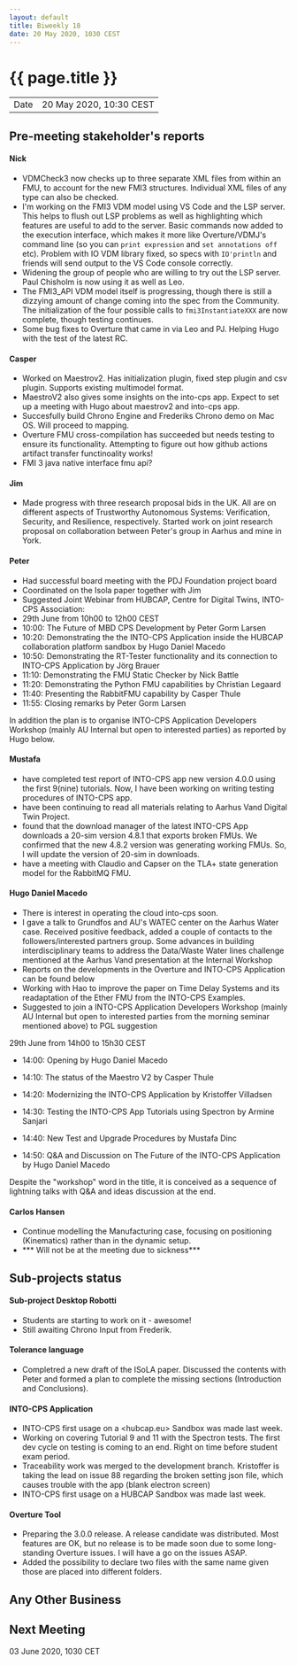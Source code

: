 ```yaml
---
layout: default
title: Biweekly 18
date: 20 May 2020, 1030 CEST
---
```


<script src="https://code.jquery.com/jquery-1.11.1.min.js">
</script>
<script src="/javascripts/edit.js"></script>
<script>setEditButonNm();</script>

# {{ page.title }}

|||
|---|---|
| Date | 20 May 2020, 10:30 CEST |


## Pre-meeting stakeholder's reports

<!-- Please keep in mind that the minutes are publicly available.-->

#### Nick
* VDMCheck3 now checks up to three separate XML files from within an FMU, to account for the new FMI3 structures. Individual XML files of any type can also be checked.
* I'm working on the FMI3 VDM model using VS Code and the LSP server. This helps to flush out LSP problems as well as highlighting which features are useful to add to the server. Basic commands now added to the execution interface, which makes it more like Overture/VDMJ's command line (so you can `print expression` and `set annotations off` etc). Problem with IO VDM library fixed, so specs with `IO'println` and friends will send output to the VS Code console correctly.
* Widening the group of people who are willing to try out the LSP server. Paul Chisholm is now using it as well as Leo.
* The FMI3_API VDM model itself is progressing, though there is still a dizzying amount of change coming into the spec from the Community. The initialization of the four possible calls to `fmi3InstantiateXXX` are now complete, though testing continues.
* Some bug fixes to Overture that came in via Leo and PJ. Helping Hugo with the test of the latest RC.

#### Casper
* Worked on Maestrov2. Has initialization plugin, fixed step plugin and csv plugin. Supports existing multimodel format.
* MaestroV2 also gives some insights on the into-cps app. Expect to set up a meeting with Hugo about maestrov2 and into-cps app.
* Succesfully build Chrono Engine and Frederiks Chrono demo on Mac OS. Will proceed to mapping.
* Overture FMU cross-compilation has succeeded but needs testing to ensure its functionality. Attempting to figure out how github actions artifact transfer functinoality works!
* FMI 3 java native interface fmu api?

#### Jim
* Made progress with three research proposal bids in the UK. All are on different aspects of Trustworthy Autonomous Systems: Verification, Security, and Resilience, respectively. Started work on joint research proposal on collaboration between Peter's group in Aarhus and mine in York.

#### Peter
* Had successful board meeting with the PDJ Foundation project board
* Coordinated on the Isola paper together with Jim
* Suggested Joint Webinar from HUBCAP, Centre for Digital Twins, INTO-CPS Association:
* 29th June from 10h00 to 12h00 CEST
* 10:00: The Future of MBD CPS Development by Peter Gorm Larsen
* 10:20: Demonstrating the the INTO-CPS Application inside the HUBCAP collaboration platform sandbox by Hugo Daniel Macedo
* 10:50: Demonstrating the RT-Tester functionality and its connection to INTO-CPS Application by Jörg Brauer
* 11:10: Demonstrating the FMU Static Checker by Nick Battle
* 11:20: Demonstrating the Python FMU capabilities by Christian Legaard
* 11:40: Presenting the RabbitFMU capability by Casper Thule
* 11:55: Closing remarks by Peter Gorm Larsen

In addition the plan is to organise INTO-CPS Application Developers Workshop (mainly AU Internal but open to interested parties) as reported by Hugo below.

#### Mustafa
* have completed test report of INTO-CPS app new version 4.0.0 using the first 9(nine) tutorials. Now, I have been working on 
writing testing procedures of INTO-CPS app.
* have been continuing to read all materials relating to Aarhus Vand Digital Twin Project.
* found that the download manager of the latest INTO-CPS App downloads a 20-sim version 4.8.1 that exports broken FMUs. We confirmed that the new 4.8.2 version was generating working FMUs. So, I will update the version of 20-sim in downloads.
* have a meeting with Claudio and Capser on the TLA+ state generation model for the RabbitMQ FMU.

#### Hugo Daniel Macedo
* There is interest in operating the cloud into-cps soon.
* I gave a talk to Grundfos and AU's WATEC center on the Aarhus Water case. Received positive feedback, added a couple of contacts to the followers/interested partners group. Some advances in building interdisciplinary teams to address the Data/Waste Water lines challenge mentioned at the Aarhus Vand presentation at the Internal Workshop 
* Reports on the developments in the Overture and INTO-CPS Application can be found below
* Working with Hao to improve the paper on Time Delay Systems and its readaptation of the Ether FMU from the INTO-CPS Examples.
* Suggested to join a INTO-CPS Application Developers Workshop (mainly AU Internal but open to interested parties from the morning seminar mentioned above) to PGL suggestion

29th June from 14h00 to 15h30 CEST

* 14:00: Opening by Hugo Daniel Macedo

* 14:10: The status of the Maestro V2 by Casper Thule

* 14:20: Modernizing the INTO-CPS Application by Kristoffer Villadsen

* 14:30: Testing the INTO-CPS App Tutorials using Spectron by Armine Sanjari

* 14:40: New Test and Upgrade Procedures by Mustafa Dinc

* 14:50: Q&A and Discussion on The Future of the INTO-CPS Application by Hugo Daniel Macedo 

Despite the "workshop" word in the title, it is conceived as a sequence of lightning talks with Q&A and ideas discussion at the end.

#### Carlos Hansen

* Continue modelling the Manufacturing case, focusing on positioning (Kinematics) rather than in the dynamic setup.
* *** Will not be at the meeting due to sickness***

## Sub-projects status


#### Sub-project Desktop Robotti
* Students are starting to work on it - awesome!
* Still awaiting Chrono Input from Frederik.

#### Tolerance language
* Completred a new draft of the ISoLA paper. Discussed the contents with Peter and formed a plan to complete the missing sections (Introduction and Conclusions).

#### INTO-CPS Application
* INTO-CPS first usage on a <hubcap.eu> Sandbox was made last week.
* Working on covering Tutorial 9 and 11 with the Spectron tests. The first dev cycle on testing is coming to an end. Right on time before student exam period.
* Traceability work was merged to the development branch. Kristoffer is taking the lead on issue 88 regarding the broken setting json file, which causes trouble with the app (blank electron screen)
* INTO-CPS first usage on a HUBCAP Sandbox was made last week.


#### Overture Tool
* Preparing the 3.0.0 release. A release candidate was distributed. Most features are OK, but no release is to be made soon due to some long-standing Overture issues. I will have a go on the issues ASAP.
* Added the possibility to declare two files with the same name given those are placed into different folders. 


##  Any Other Business

Next Meeting
------------

03 June 2020, 1030 CET


<div id="edit_page_div"></div>
